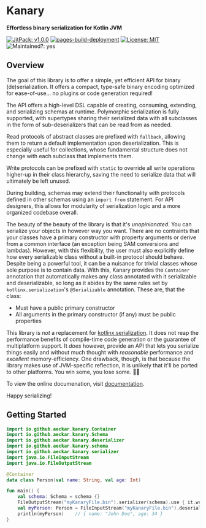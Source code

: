 # Kanary
**Effortless binary serialization for Kotlin JVM**

[![JitPack: v1.0.0](https://jitpack.io/v/aeckar/kanary.svg)](https://jitpack.io/#aeckar/kanary) [![pages-build-deployment](https://github.com/aeckar/kanary/actions/workflows/pages/pages-build-deployment/badge.svg?branch=master)](https://github.com/aeckar/kanary/actions/workflows/pages/pages-build-deployment) [![License: MIT](https://img.shields.io/badge/License-MIT-yellow.svg)](https://opensource.org/licenses/MIT) ![Maintained?: yes](https://img.shields.io/badge/Maintained%3F-yes-green.svg)

## Overview

The goal of this library is to offer a simple, yet efficient API for binary (de)serialization.
It offers a compact, type-safe binary encoding optimized for ease-of-use... no plugins or code generation required!

The API offers a high-level DSL capable of creating, consuming, extending, and serializing schemas at runtime.
Polymorphic serialization is fully supported, with supertypes sharing their serialized data with all subclasses
in the form of sub-deserializers that can be read from as needed.

Read protocols of abstract classes are prefixed with `fallback`, allowing them to return a default implementation upon deserialization.
This is especially useful for collections, whose fundamental structure does not change with each subclass that implements them.

Write protocols can be prefixed with `static` to override all write operations higher-up in their class hierarchy,
saving the need to serialize data that will ultimately be left unused.

During building, schemas may extend their functionality with protocols defined in other schemas using an `import from` statement.
For API designers, this allows for modularity of serialization logic and a more organized codebase overall.

The beauty of the beauty of the library is that it's *unopinionated*. You can serialize your objects in however way you want.
There are no contraints that your classes have a primary constructor with property arguments or derive from a common interface
(an exception being SAM conversions and lambdas). However, with this flexibility, the user must also explicitly define
how every serializable class without a built-in protocol should behave. Despite being a powerful tool, it can be a nuisance
for trivial classes whose sole purpose is to contain data. With this, Kanary provides the `Container` annotation that automatically
makes any class annotated with it serializable and deserializable, so long as it abides by the same rules set by
`kotlinx.serialization`'s `@Serializable` annotation. These are, that the class:

- Must have a public primary constructor
- All arguments in the primary constructor (if any) must be public properties

This library is *not* a replacement for [kotlinx.serialization](https://github.com/Kotlin/kotlinx.serialization).
It does not reap the performance benefits of compile-time code generation or the guarantee of multiplatform support.
It *does* however, provide an API that lets you serialize things easily and without much thought with *reasonable* performance
and *excellent* memory-efficiency. One drawback, though, is that because the library makes use of JVM-specific reflection,
it is unlikely that it'll be ported to other platforms. You win some, you lose some. 🤷‍♂️

To view the online documenation, visit [documentation](https://aeckar.github.io/kanary/).

Happy serializing!

## Getting Started

```kotlin
import io.github.aeckar.kanary.Container
import io.github.aeckar.kanary.Schema
import io.github.aeckar.kanary.deserializer
import io.github.aeckar.kanary.schema
import io.github.aeckar.kanary.serializer
import java.io.FileInputStream
import java.io.FileOutputStream

@Container
data class Person(val name: String, val age: Int)

fun main() {
    val schema: Schema = schema {}
    FileOutputStream("myKanaryFile.bin").serializer(schema).use { it.write(Person("John Doe", 34)) }
    val myPerson: Person = FileInputStream("myKanaryFile.bin").deserializer(schema).use { it.read() }
    println(myPerson)    // { name: "John Doe", age: 34 }
}
```
